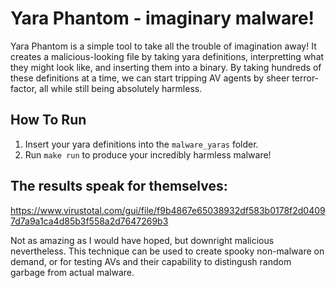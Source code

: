 # Yara Phantom - imaginary malware!
Yara Phantom is a simple tool to take all the trouble of imagination away!
It creates a malicious-looking file by taking yara definitions, interpretting what they might look like, and inserting them into a binary.
By taking hundreds of these definitions at a time, we can start tripping AV agents by sheer terror-factor, all while still being absolutely harmless.

## How To Run
1. Insert your yara definitions into the `malware_yaras` folder.
2. Run `make run` to produce your incredibly harmless malware!

## The results speak for themselves:
https://www.virustotal.com/gui/file/f9b4867e65038932df583b0178f2d04097d7a9a1ca4d85b3f558a2d7647269b3

Not as amazing as I would have hoped, but downright malicious nevertheless.
This technique can be used to create spooky non-malware on demand,
or for testing AVs and their capability to distingush random garbage from actual malware.





